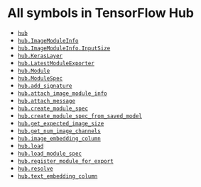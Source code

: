 # All symbols in TensorFlow Hub

*  <a href="./hub.md"><code>hub</code></a>
*  <a href="./hub/ImageModuleInfo.md"><code>hub.ImageModuleInfo</code></a>
*  <a href="./hub/ImageModuleInfo/InputSize.md"><code>hub.ImageModuleInfo.InputSize</code></a>
*  <a href="./hub/KerasLayer.md"><code>hub.KerasLayer</code></a>
*  <a href="./hub/LatestModuleExporter.md"><code>hub.LatestModuleExporter</code></a>
*  <a href="./hub/Module.md"><code>hub.Module</code></a>
*  <a href="./hub/ModuleSpec.md"><code>hub.ModuleSpec</code></a>
*  <a href="./hub/add_signature.md"><code>hub.add_signature</code></a>
*  <a href="./hub/attach_image_module_info.md"><code>hub.attach_image_module_info</code></a>
*  <a href="./hub/attach_message.md"><code>hub.attach_message</code></a>
*  <a href="./hub/create_module_spec.md"><code>hub.create_module_spec</code></a>
*  <a href="./hub/create_module_spec_from_saved_model.md"><code>hub.create_module_spec_from_saved_model</code></a>
*  <a href="./hub/get_expected_image_size.md"><code>hub.get_expected_image_size</code></a>
*  <a href="./hub/get_num_image_channels.md"><code>hub.get_num_image_channels</code></a>
*  <a href="./hub/image_embedding_column.md"><code>hub.image_embedding_column</code></a>
*  <a href="./hub/load.md"><code>hub.load</code></a>
*  <a href="./hub/load_module_spec.md"><code>hub.load_module_spec</code></a>
*  <a href="./hub/register_module_for_export.md"><code>hub.register_module_for_export</code></a>
*  <a href="./hub/resolve.md"><code>hub.resolve</code></a>
*  <a href="./hub/text_embedding_column.md"><code>hub.text_embedding_column</code></a>